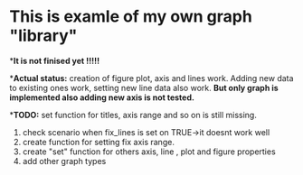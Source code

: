 This is examle of my own graph "library"
==========

*__It is not finised yet !!!!!__

*__Actual status:__ creation of figure plot, axis and lines work. Adding new data
                 to existing ones work, setting new line data also work. __But only
                 graph is implemented also adding new axis is not tested.__

*__TODO:__ set function for titles, axis range and so on is still missing.
  1. check scenario when fix_lines is set on TRUE->it doesnt work well
  2. create function for setting fix axis range.
  3. create "set" function for others axis, line , plot and figure properties
  4. add other graph types

